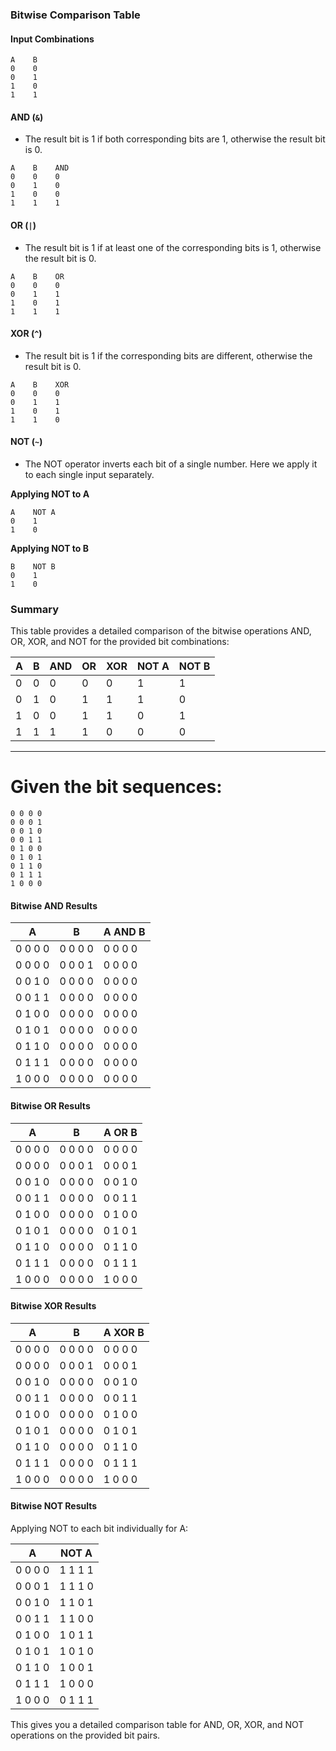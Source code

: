 ### Bitwise Comparison Table

#### Input Combinations
```
A    B
0    0
0    1
1    0
1    1
```

#### AND (`&`)
- The result bit is 1 if both corresponding bits are 1, otherwise the result bit is 0.
```
A    B    AND
0    0    0
0    1    0
1    0    0
1    1    1
```

#### OR (`|`)
- The result bit is 1 if at least one of the corresponding bits is 1, otherwise the result bit is 0.
```
A    B    OR
0    0    0
0    1    1
1    0    1
1    1    1
```

#### XOR (`^`)
- The result bit is 1 if the corresponding bits are different, otherwise the result bit is 0.
```
A    B    XOR
0    0    0
0    1    1
1    0    1
1    1    0
```

#### NOT (`~`)
- The NOT operator inverts each bit of a single number. Here we apply it to each single input separately.

**Applying NOT to A**
```
A    NOT A
0    1
1    0
```

**Applying NOT to B**
```
B    NOT B
0    1
1    0
```

### Summary

This table provides a detailed comparison of the bitwise operations AND, OR, XOR, and NOT for the provided bit combinations:

| A    | B    | AND  | OR   | XOR  | NOT A | NOT B |
|------|------|------|------|------|-------|-------|
| 0    | 0    | 0    | 0    | 0    | 1     | 1     |
| 0    | 1    | 0    | 1    | 1    | 1     | 0     |
| 1    | 0    | 0    | 1    | 1    | 0     | 1     |
| 1    | 1    | 1    | 1    | 0    | 0     | 0     |

---



# Given the bit sequences:

```
0 0 0 0
0 0 0 1
0 0 1 0
0 0 1 1
0 1 0 0
0 1 0 1
0 1 1 0
0 1 1 1
1 0 0 0
```

#### Bitwise AND Results

| A         | B         | A AND B   |
|-----------|-----------|-----------|
| 0 0 0 0   | 0 0 0 0   | 0 0 0 0   |
| 0 0 0 0   | 0 0 0 1   | 0 0 0 0   |
| 0 0 1 0   | 0 0 0 0   | 0 0 0 0   |
| 0 0 1 1   | 0 0 0 0   | 0 0 0 0   |
| 0 1 0 0   | 0 0 0 0   | 0 0 0 0   |
| 0 1 0 1   | 0 0 0 0   | 0 0 0 0   |
| 0 1 1 0   | 0 0 0 0   | 0 0 0 0   |
| 0 1 1 1   | 0 0 0 0   | 0 0 0 0   |
| 1 0 0 0   | 0 0 0 0   | 0 0 0 0   |

#### Bitwise OR Results

| A         | B         | A OR B    |
|-----------|-----------|-----------|
| 0 0 0 0   | 0 0 0 0   | 0 0 0 0   |
| 0 0 0 0   | 0 0 0 1   | 0 0 0 1   |
| 0 0 1 0   | 0 0 0 0   | 0 0 1 0   |
| 0 0 1 1   | 0 0 0 0   | 0 0 1 1   |
| 0 1 0 0   | 0 0 0 0   | 0 1 0 0   |
| 0 1 0 1   | 0 0 0 0   | 0 1 0 1   |
| 0 1 1 0   | 0 0 0 0   | 0 1 1 0   |
| 0 1 1 1   | 0 0 0 0   | 0 1 1 1   |
| 1 0 0 0   | 0 0 0 0   | 1 0 0 0   |

#### Bitwise XOR Results

| A         | B         | A XOR B   |
|-----------|-----------|-----------|
| 0 0 0 0   | 0 0 0 0   | 0 0 0 0   |
| 0 0 0 0   | 0 0 0 1   | 0 0 0 1   |
| 0 0 1 0   | 0 0 0 0   | 0 0 1 0   |
| 0 0 1 1   | 0 0 0 0   | 0 0 1 1   |
| 0 1 0 0   | 0 0 0 0   | 0 1 0 0   |
| 0 1 0 1   | 0 0 0 0   | 0 1 0 1   |
| 0 1 1 0   | 0 0 0 0   | 0 1 1 0   |
| 0 1 1 1   | 0 0 0 0   | 0 1 1 1   |
| 1 0 0 0   | 0 0 0 0   | 1 0 0 0   |

#### Bitwise NOT Results

Applying NOT to each bit individually for A:

| A        | NOT A       |
|----------|-------------|
| 0 0 0 0  | 1 1 1 1     |
| 0 0 0 1  | 1 1 1 0     |
| 0 0 1 0  | 1 1 0 1     |
| 0 0 1 1  | 1 1 0 0     |
| 0 1 0 0  | 1 0 1 1     |
| 0 1 0 1  | 1 0 1 0     |
| 0 1 1 0  | 1 0 0 1     |
| 0 1 1 1  | 1 0 0 0     |
| 1 0 0 0  | 0 1 1 1     |

This gives you a detailed comparison table for AND, OR, XOR, and NOT operations on the provided bit pairs.
